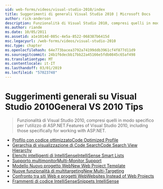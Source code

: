 ```yaml
---
uid: web-forms/videos/visual-studio-2010/index
title: Suggerimenti di generali Visual Studio 2010 | Microsoft Docs
author: rick-anderson
description: Funzionalità di Visual Studio 2010, compresi quelli in modo specifico per l'utilizzo di ASP.NET.
ms.author: riande
ms.date: 10/05/2011
ms.assetid: a1e1014d-085c-4e5a-8522-068387b6415d
msc.legacyurl: /web-forms/videos/visual-studio-2010
msc.type: chapter
ms.openlocfilehash: 64e773bacea3792a74199ddb3961cf4f877d11d9
ms.sourcegitcommit: 24b1f6decbb17bb22a45166e5fdb0845c65af498
ms.translationtype: MT
ms.contentlocale: it-IT
ms.lasthandoff: 03/01/2019
ms.locfileid: "57023748"
---
```

<a name="general-vs-2010-tips"></a><span data-ttu-id="f2b99-103">Suggerimenti generali su Visual Studio 2010</span><span class="sxs-lookup"><span data-stu-id="f2b99-103">General VS 2010 Tips</span></span>
====================
> <span data-ttu-id="f2b99-104">Funzionalità di Visual Studio 2010, compresi quelli in modo specifico per l'utilizzo di ASP.NET.</span><span class="sxs-lookup"><span data-stu-id="f2b99-104">Features of Visual Studio 2010, including those specifically for working with ASP.NET.</span></span>


- [<span data-ttu-id="f2b99-105">Profilo con codice ottimizzato</span><span class="sxs-lookup"><span data-stu-id="f2b99-105">Code Optimized Profile</span></span>](visual-studio-2010-quick-hit-code-optimized-profile.md)
- [<span data-ttu-id="f2b99-106">Gerarchia di visualizzazione di Code Search</span><span class="sxs-lookup"><span data-stu-id="f2b99-106">Code Search View Hierarchy</span></span>](visual-studio-2010-quick-hit-code-search-view-hierarchy.md)
- [<span data-ttu-id="f2b99-107">Elenchi intelligenti di IntelliSense</span><span class="sxs-lookup"><span data-stu-id="f2b99-107">IntelliSense Smart Lists</span></span>](visual-studio-2010-quick-hit-intellisense-smart-lists.md)
- [<span data-ttu-id="f2b99-108">Supporto multimonitor</span><span class="sxs-lookup"><span data-stu-id="f2b99-108">Multi-Monitor Support</span></span>](visual-studio-2010-quick-hit-multi-monitor-support.md)
- [<span data-ttu-id="f2b99-109">Modello Nuovo progetto Web</span><span class="sxs-lookup"><span data-stu-id="f2b99-109">New Web Project Template</span></span>](visual-studio-2010-quick-hit-new-web-project-template.md)
- [<span data-ttu-id="f2b99-110">Nuove funzionalità di multitargeting</span><span class="sxs-lookup"><span data-stu-id="f2b99-110">New Multi-Targeting</span></span>](visual-studio-2010-quick-hit-new-multi-targeting.md)
- [<span data-ttu-id="f2b99-111">Confronto tra siti Web e progetti Web</span><span class="sxs-lookup"><span data-stu-id="f2b99-111">Websites Instead of Web Projects</span></span>](visual-studio-2010-quick-hit-websites-instead-of-web-projects.md)
- [<span data-ttu-id="f2b99-112">Frammenti di codice IntelliSense</span><span class="sxs-lookup"><span data-stu-id="f2b99-112">Snippets IntelliSense</span></span>](visual-studio-2010-quick-hit-snippets-intellisense.md)
